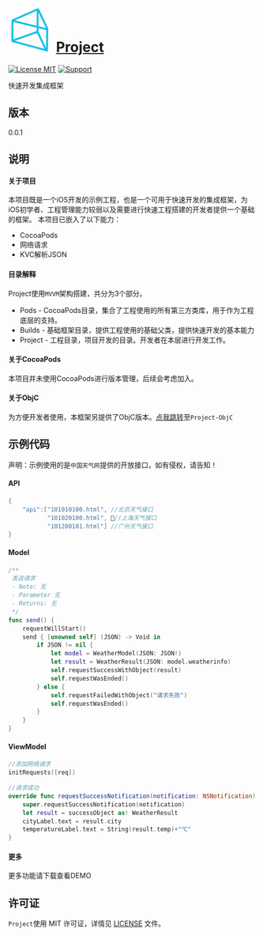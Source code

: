 ![logo](https://github.com/PFei-He/Project-Swift/blob/master/Project.png)
[Project](https://github.com/PFei-He/Project-Swift)
===

[![License MIT](https://img.shields.io/badge/license-MIT-green.svg)](https://raw.githubusercontent.com/PFei-He/Project-Swift/master/LICENSE)
[![Support](https://img.shields.io/badge/support-iOS%208%2B%20-blue.svg?style=flat)](https://www.apple.com/nl/ios/)

快速开发集成框架

版本
---
0.0.1

说明
---
#### 关于项目
本项目既是一个iOS开发的示例工程，也是一个可用于快速开发的集成框架，为iOS初学者、工程管理能力较弱以及需要进行快速工程搭建的开发者提供一个基础的框架。
本项目已嵌入了以下能力：

* CocoaPods
* 网络请求
* KVC解析JSON

#### 目录解释
Project使用`MVVM`架构搭建，共分为3个部分。

* Pods - CocoaPods目录，集合了工程使用的所有第三方类库，用于作为工程底层的支持。
* Builds - 基础框架目录，提供工程使用的基础父类，提供快速开发的基本能力
* Project - 工程目录，项目开发的目录。开发者在本层进行开发工作。

#### 关于CocoaPods
本项目并未使用CocoaPods进行版本管理，后续会考虑加入。

#### 关于ObjC
为方便开发者使用，本框架另提供了ObjC版本。[点我跳转](https://github.com/PFei-He/Project-ObjC)至`Project-ObjC`

示例代码
---
声明：示例使用的是`中国天气网`提供的开放接口，如有侵权，请告知！

#### API
```swift
{
    "api":["101010100.html", //北京天气接口
           "101020100.html", //上海天气接口
           "101280101.html"] //广州天气接口
}
```

#### Model
```swift
/**
 发送请求
 - Note: 无
 - Parameter 无
 - Returns: 无
 */
func send() {
    requestWillStart()
    send { [unowned self] (JSON) -> Void in
        if JSON != nil {
            let model = WeatherModel(JSON: JSON!)
            let result = WeatherResult(JSON: model.weatherinfo)
            self.requestSuccessWithObject(result)
            self.requestWasEnded()
        } else {
            self.requestFailedWithObject("请求失败")
            self.requestWasEnded()
        }
    }
}
```

#### ViewModel
```swift
//添加网络请求
initRequests([req])
```

```swift
//请求成功
override func requestSuccessNotification(notification: NSNotification) {
    super.requestSuccessNotification(notification)
    let result = successObject as! WeatherResult
    cityLabel.text = result.city
    temperatureLabel.text = String(result.temp)+"℃"
}
```

#### 更多
更多功能请下载查看DEMO

许可证
---
`Project`使用 MIT 许可证，详情见 [LICENSE](https://raw.githubusercontent.com/PFei-He/Project-Swift/master/LICENSE) 文件。
